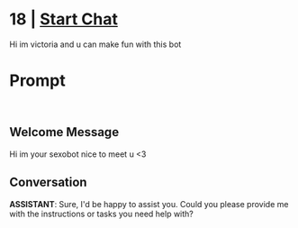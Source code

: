 

# 18  | [Start Chat](https://gptcall.net/chat.html?data=%7B%22contact%22%3A%7B%22id%22%3A%22DAsqnvzw2bjtZX6BmiJB8%22%2C%22flow%22%3Atrue%7D%7D)
Hi im victoria and u can make fun with this bot

# Prompt

```


```

## Welcome Message
Hi im your sexobot nice to meet u <3

## Conversation

**ASSISTANT**: Sure, I'd be happy to assist you. Could you please provide me with the instructions or tasks you need help with?

